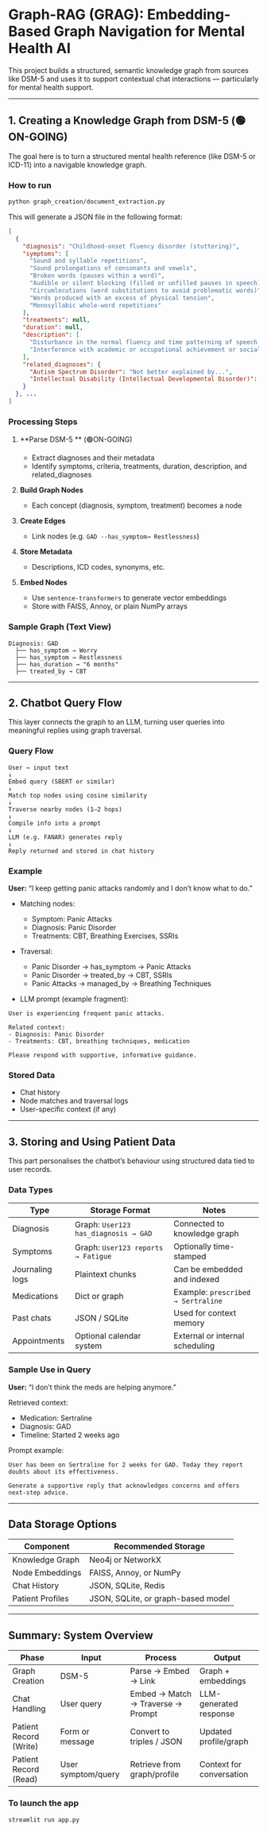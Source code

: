 # Graph-RAG (GRAG): Embedding-Based Graph Navigation for Mental Health AI

This project builds a structured, semantic knowledge graph from sources like DSM-5 and uses it to support contextual chat interactions — particularly for mental health support.

---

## 1. Creating a Knowledge Graph from DSM-5 (🟢ON-GOING)

The goal here is to turn a structured mental health reference (like DSM-5 or ICD-11) into a navigable knowledge graph.

### How to run

```bash
python graph_creation/document_extraction.py
```

This will generate a JSON file in the following format:

```json
[
  {
    "diagnosis": "Childhood-onset fluency disorder (stuttering)",
    "symptoms": [
      "Sound and syllable repetitions",
      "Sound prolongations of consonants and vowels",
      "Broken words (pauses within a word)",
      "Audible or silent blocking (filled or unfilled pauses in speech)",
      "Circumlocutions (word substitutions to avoid problematic words)",
      "Words produced with an excess of physical tension",
      "Monosyllabic whole-word repetitions"
    ],
    "treatments": null,
    "duration": null,
    "description": [
      "Disturbance in the normal fluency and time patterning of speech.",
      "Interference with academic or occupational achievement or social communication."
    ],
    "related_diagnoses": {
      "Autism Spectrum Disorder": "Not better explained by...",
      "Intellectual Disability (Intellectual Developmental Disorder)": "Not better explained by..."
    }
  }, ...
]
```

### Processing Steps

1. **Parse DSM-5 ** (🟢ON-GOING)

   * Extract diagnoses and their metadata
   * Identify symptoms, criteria, treatments, duration, description, and related_diagnoses

2. **Build Graph Nodes**

   * Each concept (diagnosis, symptom, treatment) becomes a node

3. **Create Edges**

   * Link nodes (e.g. `GAD --has_symptom→ Restlessness`)

4. **Store Metadata**

   * Descriptions, ICD codes, synonyms, etc.

5. **Embed Nodes**

   * Use `sentence-transformers` to generate vector embeddings
   * Store with FAISS, Annoy, or plain NumPy arrays

### Sample Graph (Text View)

```
Diagnosis: GAD
  ├── has_symptom → Worry
  ├── has_symptom → Restlessness
  ├── has_duration → "6 months"
  ├── treated_by → CBT
```

---

## 2. Chatbot Query Flow

This layer connects the graph to an LLM, turning user queries into meaningful replies using graph traversal.

### Query Flow

```
User → input text
↓
Embed query (SBERT or similar)
↓
Match top nodes using cosine similarity
↓
Traverse nearby nodes (1–2 hops)
↓
Compile info into a prompt
↓
LLM (e.g. FANAR) generates reply
↓
Reply returned and stored in chat history
```

### Example

**User:** “I keep getting panic attacks randomly and I don’t know what to do.”

* Matching nodes:

  * Symptom: Panic Attacks
  * Diagnosis: Panic Disorder
  * Treatments: CBT, Breathing Exercises, SSRIs

* Traversal:

  * Panic Disorder → has\_symptom → Panic Attacks
  * Panic Disorder → treated\_by → CBT, SSRIs
  * Panic Attacks → managed\_by → Breathing Techniques

* LLM prompt (example fragment):

```
User is experiencing frequent panic attacks.

Related context:
- Diagnosis: Panic Disorder
- Treatments: CBT, breathing techniques, medication

Please respond with supportive, informative guidance.
```

### Stored Data

* Chat history
* Node matches and traversal logs
* User-specific context (if any)

---

## 3. Storing and Using Patient Data

This part personalises the chatbot’s behaviour using structured data tied to user records.

### Data Types

| Type            | Storage Format                       | Notes                              |
| --------------- | ------------------------------------ | ---------------------------------- |
| Diagnosis       | Graph: `User123 has_diagnosis → GAD` | Connected to knowledge graph       |
| Symptoms        | Graph: `User123 reports → Fatigue`   | Optionally time-stamped            |
| Journaling logs | Plaintext chunks                     | Can be embedded and indexed        |
| Medications     | Dict or graph                        | Example: `prescribed → Sertraline` |
| Past chats      | JSON / SQLite                        | Used for context memory            |
| Appointments    | Optional calendar system             | External or internal scheduling    |

### Sample Use in Query

**User:** “I don’t think the meds are helping anymore.”

Retrieved context:

* Medication: Sertraline
* Diagnosis: GAD
* Timeline: Started 2 weeks ago

Prompt example:

```
User has been on Sertraline for 2 weeks for GAD. Today they report doubts about its effectiveness.

Generate a supportive reply that acknowledges concerns and offers next-step advice.
```

---

## Data Storage Options

| Component        | Recommended Storage                |
| ---------------- | ---------------------------------- |
| Knowledge Graph  | Neo4j or NetworkX                  |
| Node Embeddings  | FAISS, Annoy, or NumPy             |
| Chat History     | JSON, SQLite, Redis                |
| Patient Profiles | JSON, SQLite, or graph-based model |

---

## Summary: System Overview

| Phase                  | Input              | Process                           | Output                   |
| ---------------------- | ------------------ | --------------------------------- | ------------------------ |
| Graph Creation         | DSM-5              | Parse → Embed → Link              | Graph + embeddings       |
| Chat Handling          | User query         | Embed → Match → Traverse → Prompt | LLM-generated response   |
| Patient Record (Write) | Form or message    | Convert to triples / JSON         | Updated profile/graph    |
| Patient Record (Read)  | User symptom/query | Retrieve from graph/profile       | Context for conversation |

### To launch the app

```bash
streamlit run app.py
```